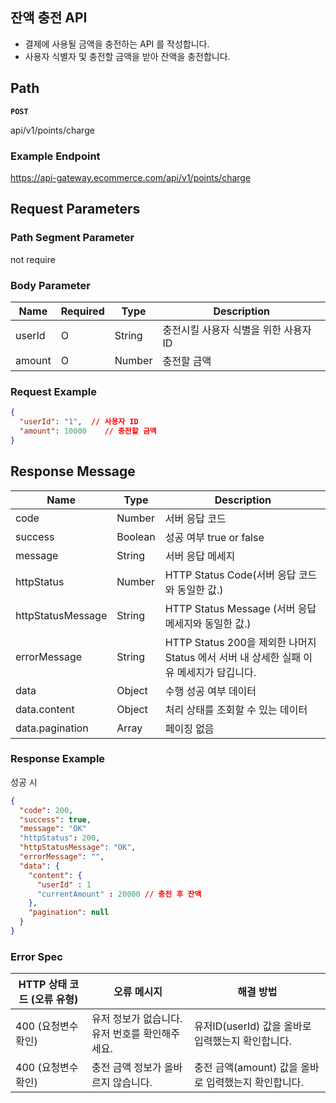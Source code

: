 ## 잔액 충전 API

- 결제에 사용될 금액을 충전하는 API 를 작성합니다.
- 사용자 식별자 및 충전할 금액을 받아 잔액을 충전합니다.

## **Path**

**`POST`**

api/v1/points/charge

### **Example Endpoint**

https://api-gateway.ecommerce.com/api/v1/points/charge

## **Request Parameters**

### **Path Segment Parameter**

not require

### **Body Parameter**

| **Name** | **Required** | **Type** | **Description** |
| --- | --- | --- | --- |
| userId | O | String | 충전시킬 사용자 식별을 위한 사용자 ID |
| amount | O | Number | 충전할 금액 |

### **Request Example**

```json
{
  "userId": "1",  // 사용자 ID
  "amount": 10000    // 충전할 금액
}
```

## **Response Message**

| Name | Type | Description |
| --- | --- | --- |
| code | Number | 서버 응답 코드 |
| success | Boolean | 성공 여부 true or false |
| message | String | 서버 응답 메세지 |
| httpStatus | Number | HTTP Status Code(서버 응답 코드와 동일한 값.) |
| httpStatusMessage | String | HTTP Status Message (서버 응답 메세지와 동일한 값.) |
| errorMessage | String | HTTP Status 200을 제외한 나머지 Status 에서 서버 내 상세한 실패 이유 메세지가 담깁니다. |
| data | Object | 수행 성공 여부 데이터 |
| data.content | Object | 처리 상태를 조회할 수 있는 데이터 |
| data.pagination | Array | 페이징 없음 |

### **Response Example**

성공 시

```json
{
  "code": 200,
  "success": true,
  "message": "OK"
  "httpStatus": 200,
  "httpStatusMessage": "OK",
  "errorMessage": "",
  "data": {
    "content": {
      "userId" : 1
      "currentAmount" : 20000 // 충전 후 잔액
    },
    "pagination": null
  }
}
```

### **Error Spec**

| **HTTP 상태 코드 (오류 유형)** | **오류 메시지** | **해결 방법** |
| --- | --- | --- |
| 400 (요청변수확인) | 유저 정보가 없습니다. 유저 번호를 확인해주세요. | 유저ID(userId) 값을 올바로 입력했는지 확인합니다. |
| 400 (요청변수확인) | 충전 금액 정보가 올바르지 않습니다. | 충전 금액(amount) 값을 올바로 입력했는지 확인합니다. |